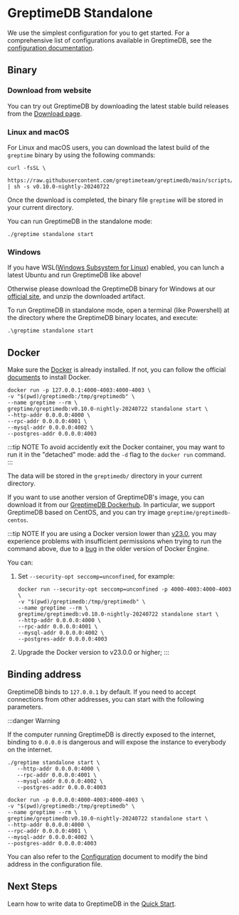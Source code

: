 # GreptimeDB Standalone

We use the simplest configuration for you to get started. For a comprehensive list of configurations available in GreptimeDB, see the [configuration documentation](/user-guide/operations/configuration.md).

## Binary

### Download from website

You can try out GreptimeDB by downloading the latest stable build releases from the [Download page](https://greptime.com/download).

### Linux and macOS

For Linux and macOS users, you can download the latest build of the `greptime` binary by using the following commands:

```shell
curl -fsSL \
  https://raw.githubusercontent.com/greptimeteam/greptimedb/main/scripts/install.sh | sh -s v0.10.0-nightly-20240722
```

Once the download is completed, the binary file `greptime` will be stored in your current directory.

You can run GreptimeDB in the standalone mode:

```shell
./greptime standalone start
```

### Windows

If you have WSL([Windows Subsystem for Linux](https://learn.microsoft.com/en-us/windows/wsl/about)) enabled, you can lunch a latest Ubuntu and run GreptimeDB like above!

Otherwise please download the GreptimeDB binary for Windows at our [official site](https://greptime.com/resources), and unzip the downloaded artifact.

To run GreptimeDB in standalone mode, open a terminal (like Powershell) at the directory where the GreptimeDB binary locates, and execute:

```shell
.\greptime standalone start
```

## Docker

Make sure the [Docker](https://www.docker.com/) is already installed. If not, you can follow the official [documents](https://www.docker.com/get-started/) to install Docker.

```shell
docker run -p 127.0.0.1:4000-4003:4000-4003 \
-v "$(pwd)/greptimedb:/tmp/greptimedb" \
--name greptime --rm \
greptime/greptimedb:v0.10.0-nightly-20240722 standalone start \
--http-addr 0.0.0.0:4000 \
--rpc-addr 0.0.0.0:4001 \
--mysql-addr 0.0.0.0:4002 \
--postgres-addr 0.0.0.0:4003
```

:::tip NOTE
To avoid accidently exit the Docker container, you may want to run it in the "detached" mode: add the `-d` flag to
the `docker run` command.
:::

The data will be stored in the `greptimedb/` directory in your current directory.

If you want to use another version of GreptimeDB's image, you can download it from our [GreptimeDB Dockerhub](https://hub.docker.com/r/greptime/greptimedb). In particular, we support GreptimeDB based on CentOS, and you can try image `greptime/greptimedb-centos`.

:::tip NOTE
If you are using a Docker version lower than [v23.0](https://docs.docker.com/engine/release-notes/23.0/), you may experience problems with insufficient permissions when trying to run the command above, due to a [bug](https://github.com/moby/moby/pull/42681) in the older version of Docker Engine.

You can:

1. Set `--security-opt seccomp=unconfined`, for example:

   ```shell
   docker run --security-opt seccomp=unconfined -p 4000-4003:4000-4003 \
   -v "$(pwd)/greptimedb:/tmp/greptimedb" \
   --name greptime --rm \
   greptime/greptimedb:v0.10.0-nightly-20240722 standalone start \
   --http-addr 0.0.0.0:4000 \
   --rpc-addr 0.0.0.0:4001 \
   --mysql-addr 0.0.0.0:4002 \
   --postgres-addr 0.0.0.0:4003
   ```

2. Upgrade the Docker version to v23.0.0 or higher;
   :::

## Binding address

GreptimeDB binds to `127.0.0.1` by default. If you need to accept connections from other addresses, you can start with the following parameters.

:::danger Warning

If the computer running GreptimeDB is directly exposed to the internet, binding to `0.0.0.0` is dangerous and will expose the instance to everybody on the internet.

<Tabs>

<TabItem value="Binary" label="Binary">

```shell
./greptime standalone start \
   --http-addr 0.0.0.0:4000 \
   --rpc-addr 0.0.0.0:4001 \
   --mysql-addr 0.0.0.0:4002 \
   --postgres-addr 0.0.0.0:4003
```

</TabItem>

<TabItem value="Docker" label="Docker">

```shell
docker run -p 0.0.0.0:4000-4003:4000-4003 \
-v "$(pwd)/greptimedb:/tmp/greptimedb" \
--name greptime --rm \
greptime/greptimedb:v0.10.0-nightly-20240722 standalone start \
--http-addr 0.0.0.0:4000 \
--rpc-addr 0.0.0.0:4001 \
--mysql-addr 0.0.0.0:4002 \
--postgres-addr 0.0.0.0:4003
```

</TabItem>
</Tabs>

You can also refer to the [Configuration](/user-guide/operations/configuration.md) document to modify the bind address in the configuration file.

## Next Steps

Learn how to write data to GreptimeDB in the [Quick Start](../quick-start.md).
